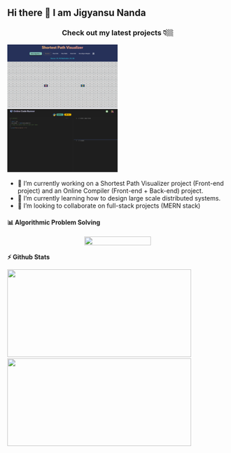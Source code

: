## Hi there 👋 I am Jigyansu Nanda

<h3 align="center">
Check out my latest projects 👇🏼
</h3>

<!-- <p float="left">
[<P>
<img height="40%" width="50%" src="https://github.com/jigyansunanda/jigyansunanda/blob/main/media/SPF.png" alt="Shortest Path Visulaizer">
</p>](https://jigyansunanda.github.io/Shortest-Path-Visualizer/)
[<p>
<img height="40%" width="50%" src="https://github.com/jigyansunanda/jigyansunanda/blob/main/media/OCR.png" alt="Online Code Runner">
</p>](https://github.com/jigyansunanda/Online-Code-Runner)
</p> -->

<img float="left" height="40%" width="50%" src="https://github.com/jigyansunanda/jigyansunanda/blob/main/media/SPF.png" alt="Shortest Path Visulaizer"/>
<img float="right" height="40%" width="50%" src="https://github.com/jigyansunanda/jigyansunanda/blob/main/media/OCR.png" alt="Online Code Runner"/>

-   🔭 I’m currently working on a Shortest Path Visualizer project (Front-end project) and an Online Compiler (Front-end + Back-end) project.
-   🌱 I’m currently learning how to design large scale distributed systems.
-   👯 I’m looking to collaborate on full-stack projects (MERN stack)

<!--

Here are some ideas to get you started:

- 🔭 I’m currently working on ...
- 🌱 I’m currently learning ...
- 👯 I’m looking to collaborate on ...
- 🤔 I’m looking for help with ...
- 💬 Ask me about ...
- 📫 How to reach me: ...
- 😄 Pronouns: ...
- ⚡ Fun fact: ...
-->

#### 📊 Algorithmic Problem Solving

<p align="center">
<img height="30%" width="55%" src="https://leetcard.jacoblin.cool/jigyansunanda?theme=dark&font=Karma&ext=contest"/>
</p>

<b>⚡ Github Stats</b>

<p float="left">
<img height="200em" width="420em" src="https://github-readme-stats.vercel.app/api?username=jigyansunanda&theme=gotham&show_icons=true&hide_border=true&&count_private=true&include_all_commits=true" /> 
<img height="200em" width="420em" src="https://github-readme-stats.vercel.app/api/top-langs/?username=jigyansunanda&theme=gotham&show_icons=true&hide_border=true&layout=compact&langs_count=8"/>
</p>
